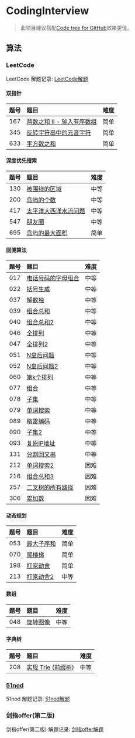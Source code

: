 # CodingInterview

> 此项目建议搭配[Code tree for GitHub](https://github.com/buunguyen/octotree)效果更佳。

## 算法

### LeetCode

LeetCode 解题记录: [LeetCode解题](src/main/java/algorithm/leetcode)

#### **双指针**

| 题号  | 题目                                                             | 难度  |
|:---:|:-------------------------------------------------------------- |:---:|
| 167 | [两数之和 II - 输入有序数组](src/main/java/algorithm/leetcode/Solution167.java) | 简单  |
| 345 | [反转字符串中的元音字符](src/main/java/algorithm/leetcode/Solution345.java) | 简单  |
| 633 | [平方数之和](src/main/java/algorithm/leetcode/Solution633.java) | 简单  |

#### **深度优先搜索**

| 题号  | 题目                                                             | 难度  |
|:---:|:-------------------------------------------------------------- |:---:|
| 130 | [被围绕的区域](src/main/java/algorithm/leetcode/Solution130.java) | 中等  |
| 200 | [岛屿的个数](src/main/java/algorithm/leetcode/Solution200.java) | 中等  |
| 417 | [太平洋大西洋水流问题](src/main/java/algorithm/leetcode/Solution417.java) | 中等  |
| 547 | [朋友圈](src/main/java/algorithm/leetcode/Solution547.java) | 中等  |
| 695 | [岛屿的最大面积](src/main/java/algorithm/leetcode/Solution695.java) | 简单  |

#### **回溯算法**

| 题号  | 题目                                                             | 难度  |
|:---:|:-------------------------------------------------------------- |:---:|
| 017 | [电话号码的字母组合](src/main/java/algorithm/leetcode/Solution017.java) | 中等  |
| 022 | [括号生成](src/main/java/algorithm/leetcode/Solution022.java)      | 中等  |
| 037 | [解数独](src/main/java/algorithm/leetcode/Solution037.java)      | 中等  |
| 039 | [组合总和](src/main/java/algorithm/leetcode/Solution039.java)      | 中等  |
| 040 | [组合总和2](src/main/java/algorithm/leetcode/Solution040.java)     | 中等  |
| 046 | [全排列](src/main/java/algorithm/leetcode/Solution046.java)       | 中等  |
| 047 | [全排列2](src/main/java/algorithm/leetcode/Solution047.java)      | 中等  |
| 051 | [N皇后问题](src/main/java/algorithm/leetcode/Solution051.java)     | 中等  |
| 052 | [N皇后问题2](src/main/java/algorithm/leetcode/Solution052.java)    | 中等  |
| 060 | [第k个排列](src/main/java/algorithm/leetcode/Solution060.java)     | 中等  |
| 077 | [组合](src/main/java/algorithm/leetcode/Solution077.java)        | 中等  |
| 078 | [子集](src/main/java/algorithm/leetcode/Solution078.java)        | 中等  |
| 079 | [单词搜索](src/main/java/algorithm/leetcode/Solution079.java)      | 中等  |
| 089 | [格雷编码](src/main/java/algorithm/leetcode/Solution089.java)      | 中等  |
| 090 | [子集2](src/main/java/algorithm/leetcode/Solution090.java)       | 中等  |
| 093 | [复原IP地址](src/main/java/algorithm/leetcode/Solution093.java)    | 中等  |
| 131 | [分割回文串](src/main/java/algorithm/leetcode/Solution131.java)     | 中等  |
| 212 | [单词搜索2](src/main/java/algorithm/leetcode/Solution212.java)     | 困难  |
| 216 | [组合总和3](src/main/java/algorithm/leetcode/Solution216.java)     | 困难  |
| 257 | [二叉树的所有路径](src/main/java/algorithm/leetcode/Solution257.java)     | 困难  |
| 306 | [累加数](src/main/java/algorithm/leetcode/Solution306.java)       | 困难  |

#### **动态规划**

| 题号  | 题目                                                             | 难度  |
|:---:|:-------------------------------------------------------------- |:---:|
| 053 | [最大子序和](src/main/java/algorithm/leetcode/Solution053.java) | 简单  |
| 070 | [爬楼梯](src/main/java/algorithm/leetcode/Solution070.java) | 简单  |
| 198 | [打家劫舍](src/main/java/algorithm/leetcode/Solution198.java) | 简单  |
| 213 | [打家劫舍2](src/main/java/algorithm/leetcode/Solution213.java) | 中等  |

#### **数组**

| 题号  | 题目                                                             | 难度  |
|:---:|:-------------------------------------------------------------- |:---:|
| 048 | [旋转图像](src/main/java/algorithm/leetcode/Solution048.java) | 中等  |

#### **字典树**

| 题号  | 题目                                                             | 难度  |
|:---:|:-------------------------------------------------------------- |:---:|
| 208 | [实现 Trie (前缀树)](src/main/java/algorithm/leetcode/Trie.java) | 中等  |

### [51nod](http://www.51nod.com/)

51nod 解题记录:  [51nod解题](src/main/resources/nod51)

### 剑指offer(第二版)

剑指offer(第二版) 解题记录: [剑指offer解题](src/main/resources/SwordForOffer)

